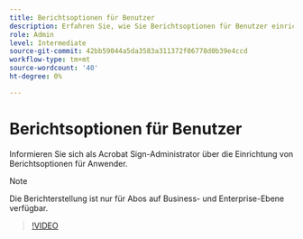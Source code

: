 ```yaml
---
title: Berichtsoptionen für Benutzer
description: Erfahren Sie, wie Sie Berichtsoptionen für Benutzer einrichten.
role: Admin
level: Intermediate
source-git-commit: 42bb59044a5da3583a311372f06778d0b39e4ccd
workflow-type: tm+mt
source-wordcount: '40'
ht-degree: 0%

---
```


# Berichtsoptionen für Benutzer

Informieren Sie sich als Acrobat Sign-Administrator über die Einrichtung von Berichtsoptionen für Anwender.

>[!NOTE]
>
>Die Berichterstellung ist nur für Abos auf Business- und Enterprise-Ebene verfügbar.

>[!VIDEO](https://video.tv.adobe.com/v/3419303?quality=12&learn=on&hidetitle=true)
